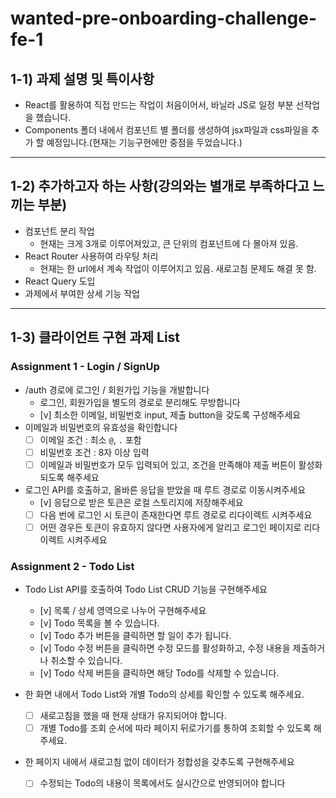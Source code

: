 # wanted-pre-onboarding-challenge-fe-1

## 1-1) 과제 설명 및 특이사항
- React를 활용하여 직접 만드는 작업이 처음이어서, 바닐라 JS로 일정 부분 선작업을 했습니다.
- Components 폴더 내에서 컴포넌트 별 폴더를 생성하여 jsx파일과 css파일을 추가 할 예정입니다.(현재는 기능구현에만 중점을 두었습니다.)

***

## 1-2) 추가하고자 하는 사항(강의와는 별개로 부족하다고 느끼는 부분)
- 컴포넌트 분리 작업
  - 현재는 크게 3개로 이루어져있고, 큰 단위의 컴포넌트에 다 몰아져 있음.
- React Router 사용하여 라우팅 처리
  - 현재는 한 url에서 계속 작업이 이루어지고 있음. 새로고침 문제도 해결 못 함.
- React Query 도입
- 과제에서 부여한 상세 기능 작업
***

## 1-3) 클라이언트 구현 과제 List

### Assignment 1 - Login / SignUp

- /auth 경로에 로그인 / 회원가입 기능을 개발합니다
  - 로그인, 회원가입을 별도의 경로로 분리해도 무방합니다
  - [v] 최소한 이메일, 비밀번호 input, 제출 button을 갖도록 구성해주세요
- 이메일과 비밀번호의 유효성을 확인합니다
  - [ ] 이메일 조건 : 최소 `@`, `.` 포함
  - [ ] 비밀번호 조건 : 8자 이상 입력
  - [ ] 이메일과 비밀번호가 모두 입력되어 있고, 조건을 만족해야 제출 버튼이 활성화 되도록 해주세요
- 로그인 API를 호출하고, 올바른 응답을 받았을 때 루트 경로로 이동시켜주세요
  - [v] 응답으로 받은 토큰은 로컬 스토리지에 저장해주세요
  - [ ] 다음 번에 로그인 시 토큰이 존재한다면 루트 경로로 리다이렉트 시켜주세요
  - [ ] 어떤 경우든 토큰이 유효하지 않다면 사용자에게 알리고 로그인 페이지로 리다이렉트 시켜주세요

### Assignment 2 - Todo List

- Todo List API를 호출하여 Todo List CRUD 기능을 구현해주세요
  - [v] 목록 / 상세 영역으로 나누어 구현해주세요
  - [v] Todo 목록을 볼 수 있습니다.
  - [v] Todo 추가 버튼을 클릭하면 할 일이 추가 됩니다.
  - [v] Todo 수정 버튼을 클릭하면 수정 모드를 활성화하고, 수정 내용을 제출하거나 취소할 수 있습니다.
  - [v] Todo 삭제 버튼을 클릭하면 해당 Todo를 삭제할 수 있습니다.
- 한 화면 내에서 Todo List와 개별 Todo의 상세를 확인할 수 있도록 해주세요.
  - [ ] 새로고침을 했을 때 현재 상태가 유지되어야 합니다.
  - [ ] 개별 Todo를 조회 순서에 따라 페이지 뒤로가기를 통하여 조회할 수 있도록 해주세요.
- 한 페이지 내에서 새로고침 없이 데이터가 정합성을 갖추도록 구현해주세요

  - [ ] 수정되는 Todo의 내용이 목록에서도 실시간으로 반영되어야 합니다
